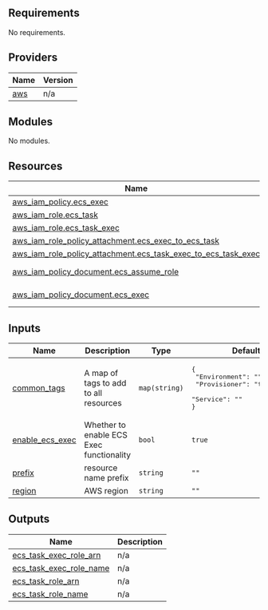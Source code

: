 <!-- BEGIN_TF_DOCS -->
## Requirements

No requirements.

## Providers

| Name | Version |
|------|---------|
| <a name="provider_aws"></a> [aws](#provider\_aws) | n/a |

## Modules

No modules.

## Resources

| Name | Type |
|------|------|
| [aws_iam_policy.ecs_exec](https://registry.terraform.io/providers/hashicorp/aws/latest/docs/resources/iam_policy) | resource |
| [aws_iam_role.ecs_task](https://registry.terraform.io/providers/hashicorp/aws/latest/docs/resources/iam_role) | resource |
| [aws_iam_role.ecs_task_exec](https://registry.terraform.io/providers/hashicorp/aws/latest/docs/resources/iam_role) | resource |
| [aws_iam_role_policy_attachment.ecs_exec_to_ecs_task](https://registry.terraform.io/providers/hashicorp/aws/latest/docs/resources/iam_role_policy_attachment) | resource |
| [aws_iam_role_policy_attachment.ecs_task_exec_to_ecs_task_exec](https://registry.terraform.io/providers/hashicorp/aws/latest/docs/resources/iam_role_policy_attachment) | resource |
| [aws_iam_policy_document.ecs_assume_role](https://registry.terraform.io/providers/hashicorp/aws/latest/docs/data-sources/iam_policy_document) | data source |
| [aws_iam_policy_document.ecs_exec](https://registry.terraform.io/providers/hashicorp/aws/latest/docs/data-sources/iam_policy_document) | data source |

## Inputs

| Name | Description | Type | Default | Required |
|------|-------------|------|---------|:--------:|
| <a name="input_common_tags"></a> [common\_tags](#input\_common\_tags) | A map of tags to add to all resources | `map(string)` | <pre>{<br>  "Environment": "",<br>  "Provisioner": "terraform",<br>  "Service": ""<br>}</pre> | no |
| <a name="input_enable_ecs_exec"></a> [enable\_ecs\_exec](#input\_enable\_ecs\_exec) | Whether to enable ECS Exec functionality | `bool` | `true` | no |
| <a name="input_prefix"></a> [prefix](#input\_prefix) | resource name prefix | `string` | `""` | no |
| <a name="input_region"></a> [region](#input\_region) | AWS region | `string` | `""` | no |

## Outputs

| Name | Description |
|------|-------------|
| <a name="output_ecs_task_exec_role_arn"></a> [ecs\_task\_exec\_role\_arn](#output\_ecs\_task\_exec\_role\_arn) | n/a |
| <a name="output_ecs_task_exec_role_name"></a> [ecs\_task\_exec\_role\_name](#output\_ecs\_task\_exec\_role\_name) | n/a |
| <a name="output_ecs_task_role_arn"></a> [ecs\_task\_role\_arn](#output\_ecs\_task\_role\_arn) | n/a |
| <a name="output_ecs_task_role_name"></a> [ecs\_task\_role\_name](#output\_ecs\_task\_role\_name) | n/a |
<!-- END_TF_DOCS -->